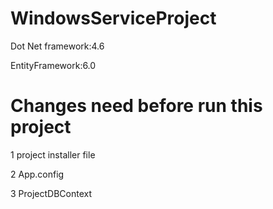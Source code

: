 # WindowsServiceProject

Dot Net framework:4.6

EntityFramework:6.0

# Changes need before run this project

1 project installer file

2 App.config

3 ProjectDBContext
